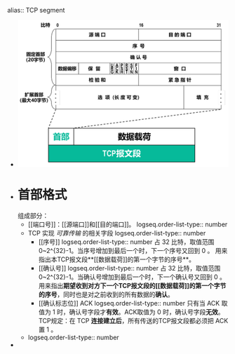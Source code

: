 alias:: TCP segment

- ![image.png](../assets/image_1698233876048_0.png)
- # 首部格式
  组成部分：
	- [[端口号]]：[[源端口]]和[[目的端口]]。
	  logseq.order-list-type:: number
	- TCP 实现 *可靠传输* 的相关字段
	  logseq.order-list-type:: number
		- [[序号]]
		  logseq.order-list-type:: number
		  占 32 比特，取值范围 0~2^{32}-1。当序号增加到最后一个时，下一个序号又回到 0 。
		  用来指出本TCP报文段**[[数据载荷]]的第一个字节的序号**。
		- [[确认号]]
		  logseq.order-list-type:: number
		  占 32 比特，取值范围 0~2^{32}-1。当确认号增加到最后一个时，下一个确认号又回到 0 。
		  用来指出**期望收到对方下一个TCP报文段的[[数据载荷]]的第一个字节的序号**，同时也是对之前收到的所有数据的**确认**。
		- [[确认标志位]] ACK 
		  logseq.order-list-type:: number
		  只有当 ACK 取值为 1 时，确认号字段才**有效**。ACK取值为 0 时，确认号字段**无效**。
		  TCP规定：在 TCP **连接建立后**，所有传送的TCP报文段都必须把 ACK 置 1 。
	- logseq.order-list-type:: number
-